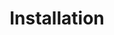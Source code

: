---
title: Installation
position: 2
parameters:
  - name:
    content:
content_markdown: |
  - GraphJS library can be installed as an npn dependacy.

left_code_blocks:
  - code_block: |-
      npm install @ivantha/graphjs
    title: NPM dependancy
    language: bash
right_code_blocks:
  - code_block:
    title:
    language:
---